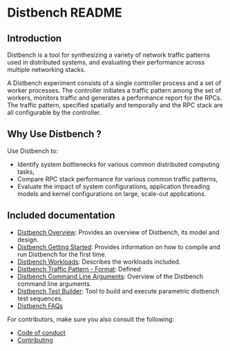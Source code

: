 # Distbench README

## Introduction

Distbench is a tool for synthesizing a variety of network traffic patterns used
in distributed systems, and evaluating their performance across multiple
networking stacks.

A Distbench experiment consists of a single controller process and a set of
worker processes. The controller initiates a traffic pattern among the set of
workers, monitors traffic and generates a performance report for the RPCs. The
traffic pattern, specified spatially and temporally and the RPC stack are all
configurable by the controller.

## Why Use Distbench ?

Use Distbench to:

- Identify system bottlenecks for various common distributed computing tasks,
- Compare RPC stack performance for various common traffic patterns,
- Evaluate the impact of system configurations, application threading models and
  kernel configurations on large, scale-out applications.

## Included documentation

- [Distbench Overview](docs/quick-overview.md): Provides an overview of
  Distbench, its model and design.
- [Distbench Getting Started](docs/getting-started.md): Provides information on
  how to compile and run Distbench for the first time.
- [Distbench Workloads](workloads/README.md): Describes the workloads included.
- [Distbench Traffic Pattern - Format](docs/distbench-test-format.md): Defined
- [Distbench Command Line Arguments](docs/command-line.md): Overview
  of the Distbench command line arguments.
- [Distbench Test Builder](test_builder/README.md): Tool to build and execute
  parametric distbench test sequences.
- [Distbench FAQs](docs/faq.md)

For contributors, make sure you also consult the following:
- [Code of conduct](docs/code-of-conduct.md)
- [Contributing](docs/contributing.md)
